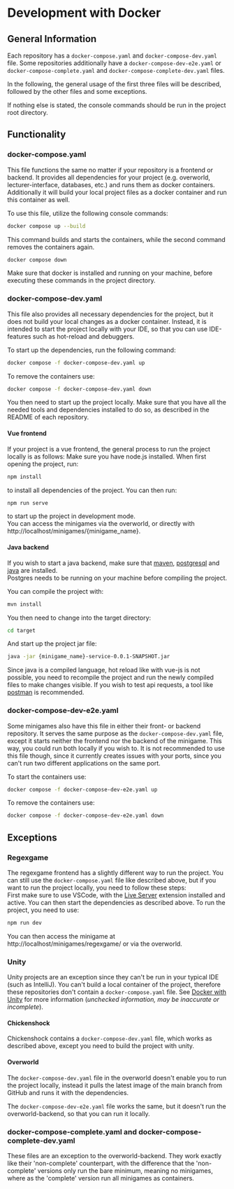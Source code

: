 # Development with Docker
## General Information
Each repository has a `docker-compose.yaml` and `docker-compose-dev.yaml` file. Some repositories additionally have a `docker-compose-dev-e2e.yaml` or `docker-compose-complete.yaml` and `docker-compose-complete-dev.yaml` files.

In the following, the general usage of the first three files will be described, followed by the other files and some exceptions.

If nothing else is stated, the console commands should be run in the project root directory. 

## Functionality
### **docker-compose.yaml**
This file functions the same no matter if your repository is a frontend or backend. It provides all dependencies for your project (e.g. overworld, lecturer-interface, databases, etc.) and runs them as docker containers. \
Additionally it will build your local project files as a docker container and run this container as well.

To use this file, utilize the following console commands:
```sh
docker compose up --build
```
This command builds and starts the containers, while the second command removes the containers again.
```sh
docker compose down
```
Make sure that docker is installed and running on your machine, before executing these commands in the project directory.


### **docker-compose-dev.yaml**
This file also provides all necessary dependencies for the project, but it does not build your local changes as a docker container. Instead, it is intended to start the project locally with your IDE, so that you can use IDE-features such as hot-reload and debuggers.

To start up the dependencies, run the following command:
```sh
docker compose -f docker-compose-dev.yaml up
```
To remove the containers use:
```sh
docker compose -f docker-compose-dev.yaml down
```

You then need to start up the project locally. Make sure that you have all the needed tools and dependencies installed to do so, as described in the README of each repository.

#### Vue frontend
If your project is a vue frontend, the general process to run the project locally is as follows:
Make sure you have node.js installed.
When first opening the project, run:
```sh
npm install
```
to install all dependencies of the project.
You can then run:
```sh
npm run serve
```
to start up the project in development mode. \
You can access the minigames via the overworld, or directly with http://localhost/minigames/{minigame_name}.

#### Java backend
If you wish to start a java backend, make sure that [maven](https://maven.apache.org/download.cgi), [postgresql](https://www.postgresql.org/download/) and [java](https://www.oracle.com/java/technologies/javase/jdk17-archive-downloads.html) are installed. \
Postgres needs to be running on your machine before compiling the project.

You can compile the project with:
```sh
mvn install
```
You then need to change into the target directory:
```sh
cd target
```
And start up the project jar file:
```sh
java -jar {minigame_name}-service-0.0.1-SNAPSHOT.jar
```

Since java is a compiled language, hot reload like with vue-js is not possible, you need to recompile the project and run the newly compiled files to make changes visible.
If you wish to test api requests, a tool like [postman](https://www.postman.com/downloads/) is recommended.

### **docker-compose-dev-e2e.yaml**
Some minigames also have this file in either their front- or backend repository. It serves the same purpose as the `docker-compose-dev.yaml` file, except it starts neither the frontend nor the backend of the minigame. This way, you could run both locally if you wish to. It is not recommended to use this file though, since it currently creates issues with your ports, since you can't run two different applications on the same port. 

To start the containers use:
```sh
docker compose -f docker-compose-dev-e2e.yaml up
```
To remove the containers use:
```sh
docker compose -f docker-compose-dev-e2e.yaml down
```

## Exceptions
### Regexgame
The regexgame frontend has a slightly different way to run the project. You can still use the `docker-compose.yaml` file like described above, but if you want to run the project locally, you need to follow these steps: \
First make sure to use VSCode, with the [Live Server](https://marketplace.visualstudio.com/items?itemName=ritwickdey.LiveServer) extension installed and active. You can then start the dependencies as described above. To run the project, you need to use:
```sh
npm run dev
```
You can then access the minigame at http://localhost/minigames/regexgame/ or via the overworld.

### Unity
Unity projects are an exception since they can't be run in your typical IDE (such as IntelliJ).
You can't build a local container of the project, therefore these repositories don't contain a `docker-compose.yaml` file. See [Docker with Unity](https://gamifyit-docs.readthedocs.io/en/latest/dev-manuals/languages/docker/docker-compose-unity.html) for more information (*unchecked information, may be inaccurate or incomplete*).

#### Chickenshock
Chickenshock contains a `docker-compose-dev.yaml` file, which works as described above, except you need to build the project with unity.

#### Overworld
The `docker-compose-dev.yaml` file in the overworld doesn't enable you to run the project locally, instead it pulls the latest image of the main branch from GitHub and runs it with the dependencies.

The `docker-compose-dev-e2e.yaml` file works the same, but it doesn't run the overworld-backend, so that you can run it locally.

### **docker-compose-complete.yaml and docker-compose-complete-dev.yaml**
These files are an exception to the overworld-backend. They work exactly like their 'non-complete' counterpart, with the difference that the 'non-complete' versions only run the bare minimum, meaning no minigames, where as the 'complete' version run all minigames as containers.
